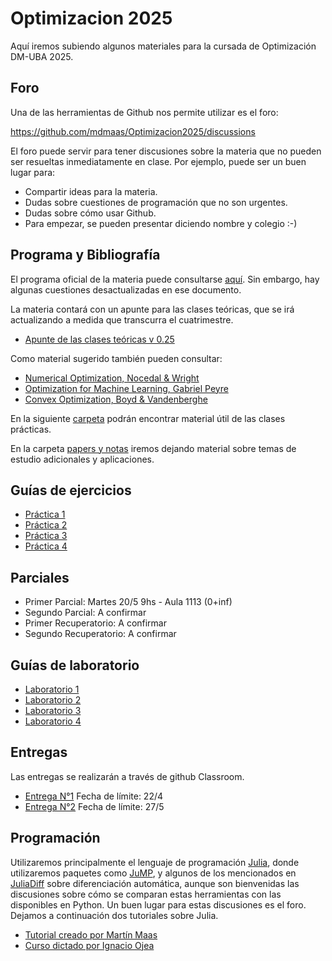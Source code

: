 # Optimizacion 2025
Aquí iremos subiendo algunos materiales para la cursada de Optimización DM-UBA 2025.

## Foro

Una de las herramientas de Github nos permite utilizar es el foro:

https://github.com/mdmaas/Optimizacion2025/discussions

El foro puede servir para tener discusiones sobre la materia que no pueden ser resueltas inmediatamente en clase. Por ejemplo, puede ser un buen lugar para:
* Compartir ideas para la materia.
* Dudas sobre cuestiones de programación que no son urgentes.
* Dudas sobre cómo usar Github.
* Para empezar, se pueden presentar diciendo nombre y colegio :-)

## Programa y Bibliografía

El programa oficial de la materia puede consultarse [aquí](https://web.dm.uba.ar/index.php/docencia/materias/programas/298-optimizacion). Sin embargo, hay algunas cuestiones desactualizadas en ese documento. 

La materia contará con un apunte para las clases teóricas, que se irá actualizando a medida que transcurra el cuatrimestre. 

- [Apunte de las clases teóricas v 0.25](/apunte_teoricas_0.25.pdf)


Como material sugerido también pueden consultar:
- [Numerical Optimization, Nocedal & Wright](https://www.math.uci.edu/~qnie/Publications/NumericalOptimization.pdf)
- [Optimization for Machine Learning, Gabriel Peyre](https://mathematical-tours.github.io/book-sources/optim-ml/OptimML.pdf)
- [Convex Optimization, Boyd & Vandenberghe](https://web.stanford.edu/~boyd/cvxbook/bv_cvxbook.pdf)

En la siguiente [carpeta](/material_practicas/) podrán encontrar material útil de las clases prácticas.

En la carpeta [papers y notas](/papers_y_notas/) iremos dejando material sobre temas de estudio adicionales y aplicaciones.

## Guías de ejercicios 

- [Práctica 1](/practica1.pdf)
- [Práctica 2](/practica2.pdf)
- [Práctica 3](/practica3.pdf)
- [Práctica 4](/practica4.pdf)

## Parciales

- Primer Parcial: Martes 20/5 9hs - Aula 1113 (0+inf)
- Segundo Parcial: A confirmar
- Primer Recuperatorio: A confirmar
- Segundo Recuperatorio: A confirmar

## Guías de laboratorio

- [Laboratorio 1](/labo1.pdf)
- [Laboratorio 2](/labo2.pdf)
- [Laboratorio 3](/labo3.pdf)
- [Laboratorio 4](/labo4.pdf)


## Entregas

Las entregas se realizarán a través de github Classroom.

- [Entrega N°1](/entrega1.pdf) Fecha de límite: 22/4
- [Entrega N°2](/entrega2.pdf) Fecha de límite: 27/5

## Programación

Utilizaremos principalmente el lenguaje de programación [Julia](https://julialang.org/), donde utilizaremos paquetes como [JuMP](https://jump.dev/JuMP.jl/stable/), y algunos de los mencionados en [JuliaDiff](https://juliadiff.org/) sobre diferenciación automática, aunque son bienvenidas las discusiones sobre cómo se comparan estas herramientas con las disponibles en Python. Un buen lugar para estas discusiones es el foro. Dejamos a continuación dos tutoriales sobre Julia.

* [Tutorial creado por Martín Maas](https://www.matecdev.com/posts/julia-tutorial-science-engineering.html)
* [Curso dictado por Ignacio Ojea](https://iojea.github.io/curso-julia/)

